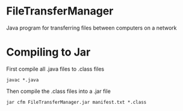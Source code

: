 # FileTransferManager
Java program for transferring files between computers on a network

# Compiling to Jar
First compile all .java files to .class files
```
javac *.java
```
Then compile the .class files into a .jar file
```
jar cfm FileTransferManager.jar manifest.txt *.class
```
